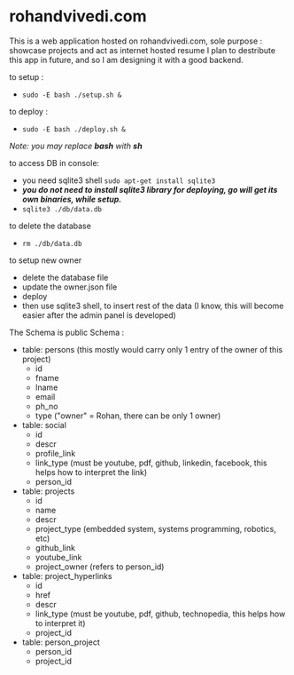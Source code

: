 # rohandvivedi.com
This is a web application hosted on rohandvivedi.com,
sole purpose : showcase projects and act as internet hosted resume
I plan to destribute this app in future, and so I am designing it with a good backend.

to setup :
 * ``sudo -E bash ./setup.sh &``

to deploy :
 * ``sudo -E bash ./deploy.sh &``

*Note: you may replace **bash** with **sh***

to access DB in console:
 * you need sqlite3 shell ``sudo apt-get install sqlite3``
 * ***you do not need to install sqlite3 library for deploying, go will get its own binaries, while setup.***
 * ``sqlite3 ./db/data.db``

to delete the database
 * ``rm ./db/data.db``

to setup new owner
 * delete the database file
 * update the owner.json file
 * deploy
 * then use sqlite3 shell, to insert rest of the data (I know, this will become easier after the admin panel is developed)

The Schema is public
Schema :
 * table: persons (this mostly would carry only 1 entry of the owner of this project)
   * id
   * fname
   * lname
   * email
   * ph_no
   * type ("owner" = Rohan, there can be only 1 owner)
 * table: social
   * id
   * descr
   * profile_link
   * link_type (must be youtube, pdf, github, linkedin, facebook, this helps how to interpret the link)
   * person_id
 * table: projects
   * id
   * name
   * descr
   * project_type (embedded system, systems programming, robotics, etc)
   * github_link
   * youtube_link
   * project_owner (refers to person_id)
 * table: project_hyperlinks
   * id
   * href
   * descr
   * link_type (must be youtube, pdf, github, technopedia, this helps how to interpret it)
   * project_id
 * table: person_project
   * person_id
   * project_id
